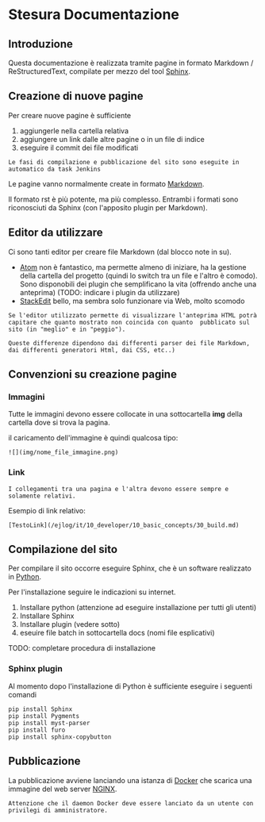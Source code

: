 
# Stesura Documentazione

## Introduzione

Questa documentazione è realizzata tramite pagine in formato Markdown / ReStructuredText, compilate per mezzo del tool [Sphinx][1].

## Creazione di nuove pagine

Per creare nuove pagine è sufficiente

1. aggiungerle nella cartella relativa
2. aggiungere un link dalle altre pagine o in un file di indice
3. eseguire il commit dei file modificati

```{note}
Le fasi di compilazione e pubblicazione del sito sono eseguite in automatico da task Jenkins
```

Le pagine vanno normalmente create in formato [Markdown][3].

Il formato rst è più potente, ma più complesso. Entrambi i formati sono riconosciuti da Sphinx (con l'apposito plugin per Markdown).

## Editor da utilizzare

Ci sono tanti editor per creare file Markdown (dal blocco note in su).

* [Atom][4] non è fantastico, ma permette almeno di iniziare, ha la gestione della cartella del progetto (quindi lo switch tra un file e l'altro è comodo).
Sono disponobili dei plugin che semplificano la vita (offrendo anche una anteprima)
(TODO: indicare i plugin da utilizzare)
* [StackEdit][7] bello, ma sembra solo funzionare via Web, molto scomodo


```{warning}
Se l'editor utilizzato permette di visualizzare l'anteprima HTML potrà capitare che quanto mostrato non coincida con quanto  pubblicato sul sito (in "meglio" e in "peggio").

Queste differenze dipendono dai differenti parser dei file Markdown, dai differenti generatori Html, dai CSS, etc..)
```

## Convenzioni su creazione pagine

### Immagini

Tutte le immagini devono essere collocate in una sottocartella **img** della cartella dove si trova la pagina.

il caricamento dell'immagine è quindi qualcosa tipo:

```text
![](img/nome_file_immagine.png)
```

### Link

```{warning}
I collegamenti tra una pagina e l'altra devono essere sempre e solamente relativi.
```
Esempio di link relativo:

```text
[TestoLink](/ejlog/it/10_developer/10_basic_concepts/30_build.md)
```

## Compilazione del sito

Per compilare il sito occorre eseguire Sphinx, che è un software realizzato in [Python][1].

Per l'installazione seguire le indicazioni su internet.

1. Installare python (attenzione ad eseguire installazione per tutti gli utenti)
2. Installare Sphinx
3. Installare plugin (vedere sotto)
4. eseuire file batch in sottocartella docs (nomi file esplicativi)

TODO: completare procedura di installazione

### Sphinx plugin

Al momento dopo l'installazione di Python è sufficiente eseguire i seguenti comandi

```
pip install Sphinx
pip install Pygments
pip install myst-parser
pip install furo
pip install sphinx-copybutton
```

## Pubblicazione

La pubblicazione avviene lanciando una istanza di [Docker][5] che scarica una immagine del web server [NGINX][6].

```{warning}
Attenzione che il daemon Docker deve essere lanciato da un utente con privilegi di amministratore.
```



  [1]: https://www.sphinx-doc.org/en/master/
  [2]: https://www.python.org/
  [3]: https://www.markdownguide.org/basic-syntax/
  [4]: https://atom.io/
  [5]: https://www.docker.com/
  [6]: https://www.nginx.com/resources/wiki/
  [7]: https://stackedit.io/
